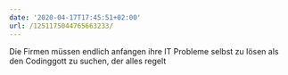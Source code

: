 ```yaml
---
date: '2020-04-17T17:45:51+02:00'
url: /1251175044765663233/
---
```

Die Firmen müssen endlich anfangen ihre IT Probleme selbst zu lösen als den Codinggott zu suchen, der alles regelt
